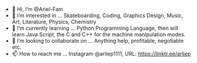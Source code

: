 - 👋 Hi, I’m @Ariel-Fam
- 👀 I’m interested in ... Skateboarding, Coding, Graphics Design, Music, Art, Literature, Physics, Chemistry
- 🌱 I’m currently learning ... Python Programming Language, then will learn Java Script, the C and C++ for the machine manipulation modes.
- 💞️ I’m looking to collaborate on ... Anything help, profitable, negotiable etc.
- 📫 How to reach me ... Instagram @arliep1111, URL: https://linktr.ee/arliep

<!---
Ariel-Fam/Ariel-Fam is a ✨ special ✨ repository because its `README.md` (this file) appears on your GitHub profile.
You can click the Preview link to take a look at your changes.
--->

